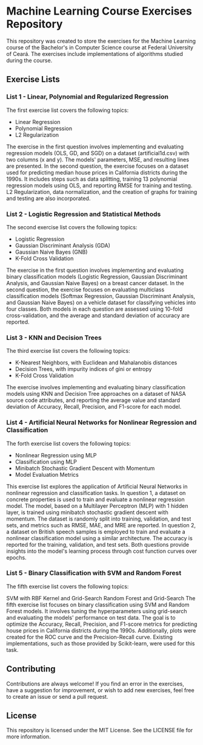 # Machine Learning Course Exercises Repository
This repository was created to store the exercises for the Machine Learning course of the Bachelor's in Computer Science course at Federal University of Ceará. The exercises include implementations of algorithms studied during the course.

## Exercise Lists

### List 1 - Linear, Polynomial and Regularized Regression
The first exercise list covers the following topics:

- Linear Regression 
- Polynomial Regression
- L2 Regularization

The exercise in the first question involves implementing and evaluating regression models (OLS, GD, and SGD) on a dataset (artificial1d.csv) with two columns (x and y). The models' parameters, MSE, and resulting lines are presented. In the second question, the exercise focuses on a dataset used for predicting median house prices in California districts during the 1990s. It includes steps such as data splitting, training 13 polynomial regression models using OLS, and reporting RMSE for training and testing. L2 Regularization, data normalization, and the creation of graphs for training and testing are also incorporated.

### List 2 - Logistic Regression and Statistical Methods
The second exercise list covers the following topics:

- Logistic Regression
- Gaussian Discriminant Analysis (GDA)
- Gaussian Naive Bayes (GNB)
- K-Fold Cross Validation

The exercise in the first question involves implementing and evaluating binary classification models (Logistic Regression, Gaussian Discriminant Analysis, and Gaussian Naive Bayes) on a breast cancer dataset. In the second question, the exercise focuses on evaluating multiclass classification models (Softmax Regression, Gaussian Discriminant Analysis, and Gaussian Naive Bayes) on a vehicle dataset for classifying vehicles into four classes. Both models in each question are assessed using 10-fold cross-validation, and the average and standard deviation of accuracy are reported.


### List 3 - KNN and Decision Trees
The third exercise list covers the following topics:

- K-Nearest Neighbors, with Euclidean and Mahalanobis distances
- Decision Trees, with impurity indices of gini or entropy
- K-Fold Cross Validation

The exercise involves implementing and evaluating binary classification models using KNN and Decision Tree approaches on a dataset of NASA source code attributes, and reporting the average value and standard deviation of Accuracy, Recall, Precision, and F1-score for each model.


### List 4 - Artificial Neural Networks for Nonlinear Regression and Classification
The forth exercise list covers the following topics:

- Nonlinear Regression using MLP
- Classification using MLP
- Minibatch Stochastic Gradient Descent with Momentum
- Model Evaluation Metrics

This exercise list explores the application of Artificial Neural Networks in nonlinear regression and classification tasks. In question 1, a dataset on concrete properties is used to train and evaluate a nonlinear regression model. The model, based on a Multilayer Perceptron (MLP) with 1 hidden layer, is trained using minibatch stochastic gradient descent with momentum. The dataset is randomly split into training, validation, and test sets, and metrics such as RMSE, MAE, and MRE are reported. In question 2, a dataset on British speech samples is employed to train and evaluate a nonlinear classification model using a similar architecture. The accuracy is reported for the training, validation, and test sets. Both questions provide insights into the model's learning process through cost function curves over epochs.

### List 5 - Binary Classification with SVM and Random Forest
The fifth exercise list covers the following topics:

SVM with RBF Kernel and Grid-Search
Random Forest and Grid-Search
The fifth exercise list focuses on binary classification using SVM and Random Forest models. It involves tuning the hyperparameters using grid-search and evaluating the models' performance on test data. The goal is to optimize the Accuracy, Recall, Precision, and F1-score metrics for predicting house prices in California districts during the 1990s. Additionally, plots were created for the ROC curve and the Precision-Recall curve. Existing implementations, such as those provided by Scikit-learn, were used for this task.

## Contributing
Contributions are always welcome! If you find an error in the exercises, have a suggestion for improvement, or wish to add new exercises, feel free to create an issue or send a pull request.

## License
This repository is licensed under the MIT License. See the LICENSE file for more information.

